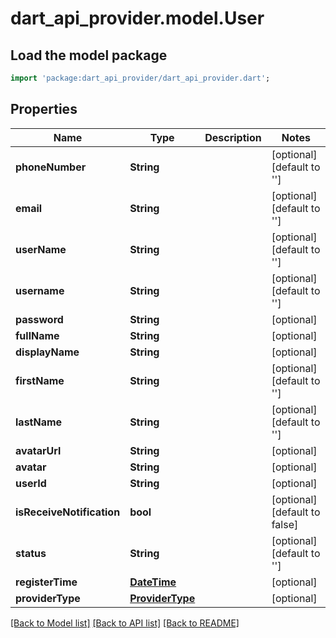 # dart_api_provider.model.User

## Load the model package
```dart
import 'package:dart_api_provider/dart_api_provider.dart';
```

## Properties
Name | Type | Description | Notes
------------ | ------------- | ------------- | -------------
**phoneNumber** | **String** |  | [optional] [default to '']
**email** | **String** |  | [optional] [default to '']
**userName** | **String** |  | [optional] [default to '']
**username** | **String** |  | [optional] [default to '']
**password** | **String** |  | [optional] 
**fullName** | **String** |  | [optional] 
**displayName** | **String** |  | [optional] 
**firstName** | **String** |  | [optional] [default to '']
**lastName** | **String** |  | [optional] [default to '']
**avatarUrl** | **String** |  | [optional] 
**avatar** | **String** |  | [optional] 
**userId** | **String** |  | [optional] 
**isReceiveNotification** | **bool** |  | [optional] [default to false]
**status** | **String** |  | [optional] [default to '']
**registerTime** | [**DateTime**](DateTime.md) |  | [optional] 
**providerType** | [**ProviderType**](ProviderType.md) |  | [optional] 

[[Back to Model list]](../README.md#documentation-for-models) [[Back to API list]](../README.md#documentation-for-api-endpoints) [[Back to README]](../README.md)


